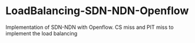 # LoadBalancing-SDN-NDN-Openflow
Implementation of SDN-NDN with Openflow.  CS miss and PIT miss to implement the load balancing
